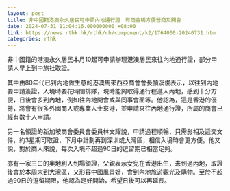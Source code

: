 ```yaml
---
layout: post
title: 非中國籍港澳永久居民可申領內地通行證　有商會稱方便營商及開會
date: 2024-07-31 11:04:16.000000000 +08:00
link: https://news.rthk.hk/rthk/ch/component/k2/1764000-20240731.htm
categories: rthk
---
```


非中國籍的港澳永久居民本月10起可申請辦理港澳居民來往內地通行證，部分申請人早上到中旅社取證。

其中由80年代已到內地做生意的港澳馬來西亞商會會長顏溪俊表示，以往到內地要申請簽證，入境時要花時間排隊，現時能夠取得通行程進入內地，感到十分方便，日後會多到內地，例如往內地開會或與同事會面等。他認為，這是香港的優勢，將會有很多外國商人或專業人士來港，並申請來往內地通行證，所屬的商會已經有數十人申請。

另一名領證的新加坡商會委員會委員林文耀說，申請過程順暢，只需影相及遞交文件，約3星期可取證，下月中計劃再到深圳或大灣區，相信入境時會更方便。他又說，對於商人來說，每次入境不超過90日的逗留期已相當足夠。

亦有一家三口的奧地利人到場領證，父親表示女兒在香港出生，未到過內地，取證後會於本周末到大灣區，又形容中國風景好，會到內地旅遊觀光及購物。至於不超過90日的逗留期限，他認為是好開始，希望日後可以再延長。
